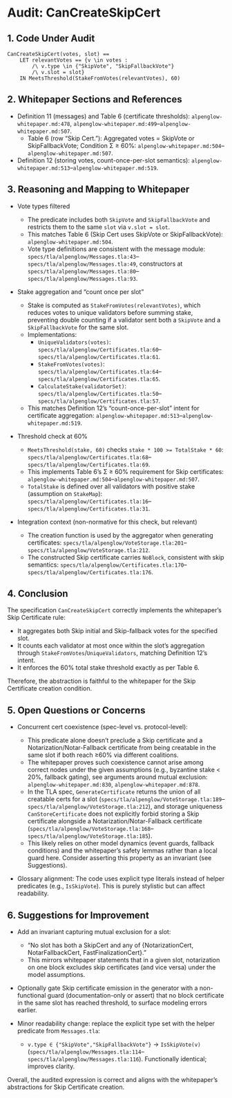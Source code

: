 # Audit: CanCreateSkipCert

## 1. Code Under Audit

```
CanCreateSkipCert(votes, slot) ==
    LET relevantVotes == {v \in votes :
        /\ v.type \in {"SkipVote", "SkipFallbackVote"}
        /\ v.slot = slot}
    IN MeetsThreshold(StakeFromVotes(relevantVotes), 60)
```

## 2. Whitepaper Sections and References

- Definition 11 (messages) and Table 6 (certificate thresholds): `alpenglow-whitepaper.md:478`, `alpenglow-whitepaper.md:499`–`alpenglow-whitepaper.md:507`.
  - Table 6 (row “Skip Cert.”): Aggregated votes = SkipVote or SkipFallbackVote; Condition Σ ≥ 60%: `alpenglow-whitepaper.md:504`–`alpenglow-whitepaper.md:507`.
- Definition 12 (storing votes, count-once-per-slot semantics): `alpenglow-whitepaper.md:513`–`alpenglow-whitepaper.md:519`.

## 3. Reasoning and Mapping to Whitepaper

- Vote types filtered
  - The predicate includes both `SkipVote` and `SkipFallbackVote` and restricts them to the same `slot` via `v.slot = slot`.
  - This matches Table 6 (Skip Cert uses SkipVote or SkipFallbackVote): `alpenglow-whitepaper.md:504`.
  - Vote type definitions are consistent with the message module: `specs/tla/alpenglow/Messages.tla:43`–`specs/tla/alpenglow/Messages.tla:49`, constructors at `specs/tla/alpenglow/Messages.tla:80`–`specs/tla/alpenglow/Messages.tla:93`.

- Stake aggregation and “count once per slot”
  - Stake is computed as `StakeFromVotes(relevantVotes)`, which reduces votes to unique validators before summing stake, preventing double counting if a validator sent both a `SkipVote` and a `SkipFallbackVote` for the same slot.
  - Implementations:
    - `UniqueValidators(votes)`: `specs/tla/alpenglow/Certificates.tla:60`–`specs/tla/alpenglow/Certificates.tla:61`.
    - `StakeFromVotes(votes)`: `specs/tla/alpenglow/Certificates.tla:64`–`specs/tla/alpenglow/Certificates.tla:65`.
    - `CalculateStake(validatorSet)`: `specs/tla/alpenglow/Certificates.tla:50`–`specs/tla/alpenglow/Certificates.tla:57`.
  - This matches Definition 12’s “count-once-per-slot” intent for certificate aggregation: `alpenglow-whitepaper.md:513`–`alpenglow-whitepaper.md:519`.

- Threshold check at 60%
  - `MeetsThreshold(stake, 60)` checks `stake * 100 >= TotalStake * 60`: `specs/tla/alpenglow/Certificates.tla:68`–`specs/tla/alpenglow/Certificates.tla:69`.
  - This implements Table 6’s Σ ≥ 60% requirement for Skip certificates: `alpenglow-whitepaper.md:504`–`alpenglow-whitepaper.md:507`.
  - `TotalStake` is defined over all validators with positive stake (assumption on `StakeMap`): `specs/tla/alpenglow/Certificates.tla:16`–`specs/tla/alpenglow/Certificates.tla:31`.

- Integration context (non-normative for this check, but relevant)
  - The creation function is used by the aggregator when generating certificates: `specs/tla/alpenglow/VoteStorage.tla:201`–`specs/tla/alpenglow/VoteStorage.tla:212`.
  - The constructed Skip certificate carries `NoBlock`, consistent with skip semantics: `specs/tla/alpenglow/Certificates.tla:170`–`specs/tla/alpenglow/Certificates.tla:176`.

## 4. Conclusion

The specification `CanCreateSkipCert` correctly implements the whitepaper’s Skip Certificate rule:
- It aggregates both Skip initial and Skip-fallback votes for the specified slot.
- It counts each validator at most once within the slot’s aggregation through `StakeFromVotes`/`UniqueValidators`, matching Definition 12’s intent.
- It enforces the 60% total stake threshold exactly as per Table 6.

Therefore, the abstraction is faithful to the whitepaper for the Skip Certificate creation condition.

## 5. Open Questions or Concerns

- Concurrent cert coexistence (spec-level vs. protocol-level):
  - This predicate alone doesn’t preclude a Skip certificate and a Notarization/Notar-Fallback certificate from being creatable in the same slot if both reach ≥60% via different coalitions.
  - The whitepaper proves such coexistence cannot arise among correct nodes under the given assumptions (e.g., byzantine stake < 20%, fallback gating), see arguments around mutual exclusion: `alpenglow-whitepaper.md:830`, `alpenglow-whitepaper.md:878`.
  - In the TLA spec, `GenerateCertificate` returns the union of all creatable certs for a slot (`specs/tla/alpenglow/VoteStorage.tla:189`–`specs/tla/alpenglow/VoteStorage.tla:212`), and storage uniqueness `CanStoreCertificate` does not explicitly forbid storing a Skip certificate alongside a Notarization/Notar-Fallback certificate (`specs/tla/alpenglow/VoteStorage.tla:168`–`specs/tla/alpenglow/VoteStorage.tla:185`).
  - This likely relies on other model dynamics (event guards, fallback conditions) and the whitepaper’s safety lemmas rather than a local guard here. Consider asserting this property as an invariant (see Suggestions).

- Glossary alignment: The code uses explicit type literals instead of helper predicates (e.g., `IsSkipVote`). This is purely stylistic but can affect readability.

## 6. Suggestions for Improvement

- Add an invariant capturing mutual exclusion for a slot:
  - “No slot has both a SkipCert and any of {NotarizationCert, NotarFallbackCert, FastFinalizationCert}.”
  - This mirrors whitepaper statements that in a given slot, notarization on one block excludes skip certificates (and vice versa) under the model assumptions.

- Optionally gate Skip certificate emission in the generator with a non-functional guard (documentation-only or assert) that no block certificate in the same slot has reached threshold, to surface modeling errors earlier.

- Minor readability change: replace the explicit type set with the helper predicate from `Messages.tla`:
  - `v.type ∈ {"SkipVote","SkipFallbackVote"}` → `IsSkipVote(v)` (`specs/tla/alpenglow/Messages.tla:114`–`specs/tla/alpenglow/Messages.tla:116`). Functionally identical; improves clarity.

Overall, the audited expression is correct and aligns with the whitepaper’s abstractions for Skip Certificate creation.

